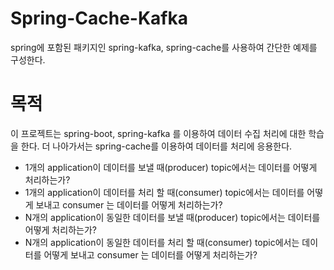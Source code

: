 # Spring-Cache-Kafka
spring에 포함된 패키지인 spring-kafka, spring-cache를 사용하여 간단한 예제를 구성한다.

# 목적
이 프로젝트는 spring-boot, spring-kafka 를 이용하여 데이터 수집 처리에 대한 학습을 한다.
더 나아가서는 spring-cache를 이용하여 데이터를 처리에 응용한다.  

* 1개의 application이 데이터를 보낼 때(producer) topic에서는 데이터를 어떻게 처리하는가?
* 1개의 application이 데이터를 처리 할 때(consumer) topic에서는 데이터를 어떻게 보내고 consumer 는 데이터를 어떻게 처리하는가?
* N개의 application이 동일한 데이터를 보낼 때(producer) topic에서는 데이터를 어떻게 처리하는가?
* N개의 application이 동일한 데이터를 처리 할 때(consumer) topic에서는 데이터를 어떻게 보내고 consumer 는 데이터를 어떻게 처리하는가? 
